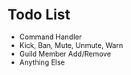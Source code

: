 # Todo List
* Command Handler
* Kick, Ban, Mute, Unmute, Warn
* Guild Member Add/Remove
* Anything Else

